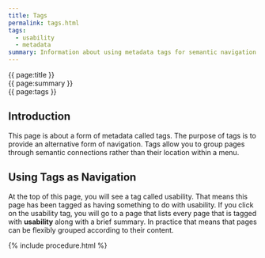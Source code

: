 ```yaml
---
title: Tags
permalink: tags.html
tags:  
  - usability
  - metadata
summary: Information about using metadata tags for semantic navigation.
---
```

{{ page:title }}  
{{ page:summary }}  
{{ page:tags }}  

## Introduction  
This page is about a form of metadata called tags. The purpose of tags is to provide an alternative form of navigation. Tags allow you to group pages through semantic connections rather than their location within a menu.  

## Using Tags as Navigation  
At the top of this page, you will see a tag called usability. That means this page has been tagged as having something to do with usability. If you click on the usability tag, you will go to a page that lists every page that is tagged with **usability** along with a brief summary. In practice that means that pages can be flexibly grouped according to their content.

{% include procedure.html %}
